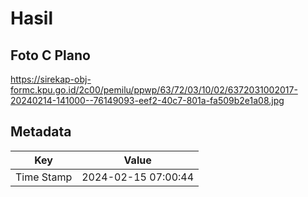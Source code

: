 # Hasil

## Foto C Plano

https://sirekap-obj-formc.kpu.go.id/2c00/pemilu/ppwp/63/72/03/10/02/6372031002017-20240214-141000--76149093-eef2-40c7-801a-fa509b2e1a08.jpg


## Metadata

| Key        | Value               |
| ---------- | ------------------- |
| Time Stamp | 2024-02-15 07:00:44 |



